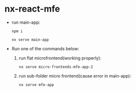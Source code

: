 # nx-react-mfe
* run main-app:
 
     `npm i`

     `nx serve main-app`
 
 * Run one of the commands below:

   1. run flat microfrontend(working properly):

        `nx serve micro-frontends-mfe-app-2`

    2. run sub-folder micro frontend(cause error in main-app):

        `nx serve mfe-app`
